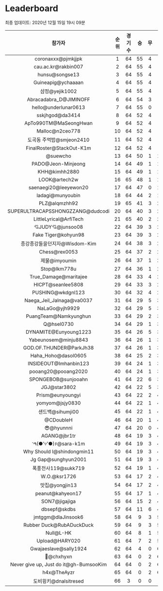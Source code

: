 # Leaderboard
최종 업데이트: 2020년 12월 15일 19시 09분




| 참가자 | 순위 | 경기수 | 승 | 무 | 패 | 승점 |
|:---:|:---:|:---:|:---:|:---:|:---:|:---:|
| coronaxxx@pjmkjjpk | 1 | 64 | 55 | 4 | 5 | 169 |
| cau.ac.kr@rakbin007 | 2 | 64 | 55 | 4 | 5 | 169 |
| hunsu@songse13 | 3 | 64 | 55 | 4 | 5 | 169 |
| Guineapig@ychaaaan | 4 | 64 | 55 | 4 | 5 | 169 |
| 삼정@yejik1002 | 5 | 64 | 55 | 4 | 5 | 169 |
| Abracadabra_D@JIMINOFF | 6 | 64 | 54 | 3 | 7 | 165 |
| hello@underlunar0613 | 7 | 64 | 55 | 0 | 9 | 165 |
| sskjhgod@da3414 | 8 | 64 | 52 | 4 | 8 | 160 |
| ApTo990TM@MaSeongHwan | 9 | 64 | 52 | 4 | 8 | 160 |
| Malloc@n2ceo778 | 10 | 64 | 52 | 4 | 8 | 160 |
| 도곡동 주먹밥@smjeon2410 | 11 | 64 | 52 | 4 | 8 | 160 |
| FinalRoster@StackOut-K1m | 12 | 64 | 52 | 4 | 8 | 160 |
| @suewcho | 13 | 64 | 50 | 1 | 13 | 151 |
| PADO@Jeon-Minjeong | 14 | 64 | 49 | 1 | 14 | 148 |
| KHH@kimhh2880 | 15 | 64 | 49 | 1 | 14 | 148 |
| LOOK@artech2w | 16 | 65 | 48 | 1 | 16 | 145 |
| saenaegi20@leeyewon20 | 17 | 64 | 47 | 0 | 17 | 141 |
| ladagi@munyoubin | 18 | 64 | 44 | 2 | 18 | 134 |
| PLZ@alqmzhh92 | 19 | 65 | 41 | 3 | 21 | 126 |
| SUPERULTRACAPSSHONGZZANG@dudcodi | 20 | 64 | 40 | 3 | 21 | 123 |
| LittleLyrical@ArfiTech | 21 | 65 | 40 | 2 | 23 | 122 |
| 💘JUDY💘@junsoo08 | 22 | 64 | 39 | 3 | 22 | 120 |
| Fake Tiger@kohyun98 | 23 | 64 | 39 | 3 | 22 | 120 |
| 종강종강돌을던지자@Wisdom-Kim | 24 | 64 | 38 | 3 | 23 | 117 |
| Chess@rex0053 | 25 | 64 | 37 | 2 | 25 | 113 |
| 제물@imyoumin | 26 | 64 | 37 | 1 | 26 | 112 |
| Stop@lkm778u | 27 | 64 | 36 | 1 | 27 | 109 |
| True_Damage@maritajee | 28 | 64 | 33 | 4 | 27 | 103 |
| HICPT@seanlee5808 | 29 | 64 | 33 | 3 | 28 | 102 |
| PUSHING@wkdgnl123 | 30 | 64 | 32 | 4 | 28 | 100 |
| Naega_Jeil_Jalnaga@va0037 | 31 | 64 | 29 | 5 | 30 | 92 |
| NaLaGo@yjh9929 | 32 | 64 | 29 | 5 | 30 | 92 |
| PuangTeam@Namkyunghun | 33 | 64 | 29 | 2 | 33 | 89 |
| Q@hsel0730 | 34 | 64 | 29 | 1 | 34 | 88 |
| DYNAMITE@Eunyoung1223 | 35 | 64 | 26 | 5 | 33 | 83 |
| Yabeunosem@minju8843 | 36 | 64 | 26 | 1 | 37 | 79 |
| GOD.OF.THUNDER@ParkJh38 | 37 | 64 | 26 | 1 | 37 | 79 |
| Haha_Hoho@dasol0605 | 38 | 64 | 25 | 2 | 37 | 77 |
| INSIDEOUT@Imhanbin123 | 39 | 64 | 24 | 1 | 39 | 73 |
| pooang20@pooang2020 | 40 | 64 | 24 | 1 | 39 | 73 |
| SPONGEBOB@sunjooahn | 41 | 64 | 22 | 6 | 36 | 72 |
| JGJ@star3802 | 42 | 64 | 22 | 5 | 37 | 71 |
| Prism@eunyoungyi | 43 | 64 | 22 | 2 | 40 | 68 |
| yomyom@jsjy0830 | 44 | 64 | 22 | 1 | 41 | 67 |
| 샌드백@sihumji00 | 45 | 64 | 22 | 1 | 41 | 67 |
| @CDoubleH | 46 | 64 | 20 | 1 | 43 | 61 |
| 😎@hyunnni | 47 | 64 | 20 | 0 | 44 | 60 |
| AGANG@jbr1tr | 48 | 64 | 19 | 3 | 42 | 60 |
| ◝٩(●'▿'●)۶@sara-k1m | 49 | 64 | 19 | 3 | 42 | 60 |
| Why Should I@shindongmin11 | 50 | 64 | 19 | 3 | 42 | 60 |
| Jg Gap@sunghyun2001 | 51 | 64 | 19 | 3 | 42 | 60 |
| 폭풍전사119@sukk719 | 52 | 64 | 19 | 1 | 44 | 58 |
| W.O.@ksr1726 | 53 | 64 | 17 | 2 | 45 | 53 |
| 맛집@yongjin13 | 54 | 64 | 17 | 2 | 45 | 53 |
| peanut@kahyeon17 | 55 | 64 | 17 | 1 | 46 | 52 |
| SON7@jigajiga | 56 | 64 | 15 | 2 | 47 | 47 |
| dbsepf@skdbs | 57 | 64 | 11 | 6 | 47 | 39 |
| jmtggm@dlaJinsook6 | 58 | 64 | 9 | 3 | 52 | 30 |
| Rubber Duck@RubADuckDuck | 59 | 64 | 9 | 3 | 52 | 30 |
| Null@L-HK | 60 | 64 | 8 | 1 | 55 | 25 |
| Upload@HARY020 | 61 | 64 | 7 | 2 | 55 | 23 |
| Gwajaeslave@sally1924 | 62 | 64 | 4 | 0 | 60 | 12 |
| 👑@chxhyxn | 63 | 64 | 0 | 2 | 62 | 2 |
| Never give up, Just do it@gh-BumsooKim | 64 | 64 | 0 | 2 | 62 | 2 |
| h4x@TheAyzr | 65 | 64 | 0 | 2 | 62 | 2 |
| 도비윙키@dnalsitresed | 66 | 3 | 0 | 0 | 3 | 0 |